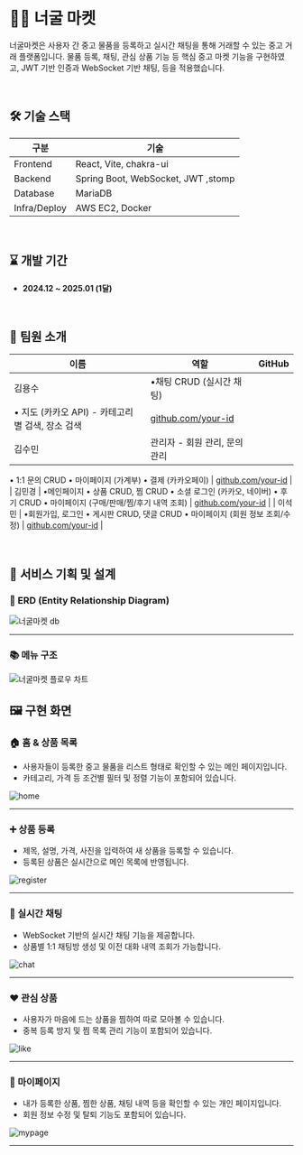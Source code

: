 # 🧑‍💻 너굴 마켓 

너굴마켓은 사용자 간 중고 물품을 등록하고 실시간 채팅을 통해 거래할 수 있는 중고 거래 플랫폼입니다.
물품 등록, 채팅, 관심 상품 기능 등 핵심 중고 마켓 기능을 구현하였고,
JWT 기반 인증과 WebSocket 기반 채팅, 등을 적용했습니다.

<br/>

## 🛠 기술 스택

| 구분         | 기술 |
|--------------|------|
| Frontend     | React, Vite, chakra-ui |
| Backend      | Spring Boot, WebSocket, JWT ,stomp |
| Database     | MariaDB |
| Infra/Deploy | AWS EC2, Docker|

<br/>

## ⌛ 개발 기간

- **2024.12 ~ 2025.01 (1달)**

<br/>

## 👥 팀원 소개

| 이름     | 역할           | GitHub |
|----------|----------------|--------|
| 김용수 | •채팅 CRUD (실시간 채팅)
• 지도 (카카오 API) - 카테고리별 검색, 장소 검색 | [github.com/your-id](https://github.com/Qortn4925) |
| 김수민 | 관리자 - 회원 관리, 문의 관리
• 1:1 문의 CRUD
• 마이페이지 (가계부)
• 결제 (카카오페이) | [github.com/your-id](https://github.com/your-id) |
| 김민경 | •메인페이지
• 상품 CRUD, 찜 CRUD
• 소셜 로그인 (카카오, 네이버)
• 후기 CRUD
• 마이페이지 (구매/판매/찜/후기 내역 조회) | [github.com/your-id](https://github.com/your-id) |
| 이석민 | •회원가입, 로그인
• 게시판 CRUD, 댓글 CRUD
• 마이페이지 (회원 정보 조회/수정) | [github.com/your-id](https://github.com/your-id) |

<br/>

## 🧩 서비스 기획 및 설계

### 📌 ERD (Entity Relationship Diagram)

![너굴마켓 db](https://github.com/user-attachments/assets/1a8394b3-ac06-4531-ac04-b3cce38c9ba5)

---

### 📚 메뉴 구조

![너굴마켓 플로우 차트](https://github.com/user-attachments/assets/e4f51ee8-1e7d-46ba-b82f-2dfc4a40b917)


## 🖼️ 구현 화면


### 🏠 홈 & 상품 목록

- 사용자들이 등록한 중고 물품을 리스트 형태로 확인할 수 있는 메인 페이지입니다.
- 카테고리, 가격 등 조건별 필터 및 정렬 기능이 포함되어 있습니다.

![home](https://your-image-url.com/home.png)

---

### ➕ 상품 등록

- 제목, 설명, 가격, 사진을 입력하여 새 상품을 등록할 수 있습니다.
- 등록된 상품은 실시간으로 메인 목록에 반영됩니다.

![register](https://your-image-url.com/register.gif)

---

### 💬 실시간 채팅

- WebSocket 기반의 실시간 채팅 기능을 제공합니다.
- 상품별 1:1 채팅방 생성 및 이전 대화 내역 조회가 가능합니다.

![chat](https://your-image-url.com/chat.gif)

---

### ❤️ 관심 상품

- 사용자가 마음에 드는 상품을 찜하여 따로 모아볼 수 있습니다.
- 중복 등록 방지 및 찜 목록 관리 기능이 포함되어 있습니다.

![like](https://your-image-url.com/like.gif)

---

### 👤 마이페이지

- 내가 등록한 상품, 찜한 상품, 채팅 내역 등을 확인할 수 있는 개인 페이지입니다.
- 회원 정보 수정 및 탈퇴 기능도 포함되어 있습니다.

![mypage](https://your-image-url.com/mypage.png)

---


